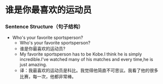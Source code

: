 # 谁是你最喜欢的运动员

### Sentence Structure（句子结构）

- Who's your favorite sportsperson?
  - Who's your favorite sportsperson?
  - 谁是你最喜欢的运动员?
  - My favorite sportsperson has to be Kobe.I think he is simply incredible.I've watched many of his matches and every time,he is just amazing.
  - 译：我最喜欢的运动员是科比。我觉得他简直不可思议。我看了他的很多比赛，每一次，他都非常棒。
